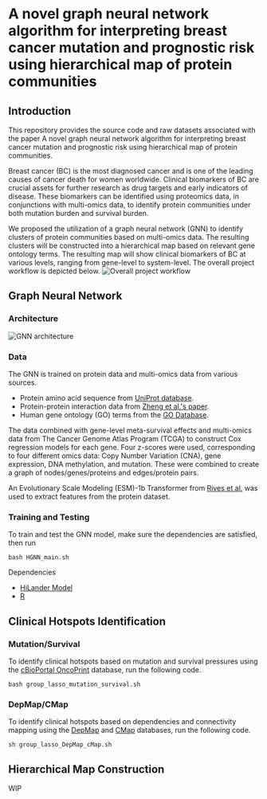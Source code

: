 # A novel graph neural network algorithm for interpreting breast cancer mutation and prognostic risk using hierarchical map of protein communities

## Introduction
This repository provides the source code and raw datasets associated with the paper A novel graph neural network algorithm for interpreting breast cancer mutation and prognostic risk using hierarchical map of protein communities.

Breast cancer (BC) is the most diagnosed cancer and is one of the leading causes of cancer death for women worldwide. Clinical biomarkers of BC are crucial assets for further research as drug targets and early indicators of disease. These biomarkers can be identified using proteomics data, in conjunctions with multi-omics data, to identify protein communities under both mutation burden and survival burden.

We proposed the utilization of a graph neural network (GNN) to identify clusters of protein communities based on multi-omics data. The resulting clusters will be constructed into a hierarchical map based on relevant gene ontology terms. The resulting map will show clinical biomarkers of BC at various levels, ranging from gene-level to system-level. The overall project workflow is depicted below.
![Overall project workflow](https://github.com/maomao853/BC-Multi-Omics-GNN/assets/70410309/3962b0fe-9609-4951-9aec-80f731708c71)

## Graph Neural Network

### Architecture
![GNN architecture](architecture.png)

### Data
The GNN is trained on protein data and multi-omics data from various sources.
* Protein amino acid sequence from [UniProt database](https://doi.org/10.1093/nar/gkaa1100).
* Protein-protein interaction data from [Zheng et al.'s paper](https://doi.org/10.1126/science.abf3067).
* Human gene ontology (GO) terms from the [GO Database](https://doi.org/10.1038/75556).

The data combined with gene-level meta-survival effects and multi-omics data from The Cancer Genome Atlas Program (TCGA) to construct Cox regression models for each gene. Four z-scores were used, corresponding to four different omics data: Copy Number Variation (CNA), gene expression, DNA methylation, and mutation. These were combined to create a graph of nodes/genes/proteins and edges/protein pairs.

An Evolutionary Scale Modeling (ESM)-1b Transformer from [Rives et al.](https://doi.org/10.1073/pnas.2016239118) was used to extract features from the protein dataset.

### Training and Testing
To train and test the GNN model, make sure the dependencies are satisfied, then run
```
bash HGNN_main.sh
```

Dependencies
* [HiLander Model](https://github.com/dmlc/dgl/tree/master/examples/pytorch/hilander)
* [R](https://www.r-project.org/)

###

## Clinical Hotspots Identification

### Mutation/Survival
To identify clinical hotspots based on mutation and survival pressures using the [cBioPortal OncoPrint](https://www.ncbi.nlm.nih.gov/pmc/articles/PMC4160307/) database, run the following code.
```
bash group_lasso_mutation_survival.sh
```

### DepMap/CMap
To identify clinical hotspots based on dependencies and connectivity mapping using the [DepMap](https://www.ncbi.nlm.nih.gov/pmc/articles/PMC5667678/) and [CMap](https://www.ncbi.nlm.nih.gov/pmc/articles/PMC5952941/) databases, run the following code.
```
sh group_lasso_DepMap_cMap.sh
```

## Hierarchical Map Construction
WIP
